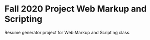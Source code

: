 # Fall 2020 Project Web Markup and Scripting
Resume generator project for Web Markup and Scripting class.